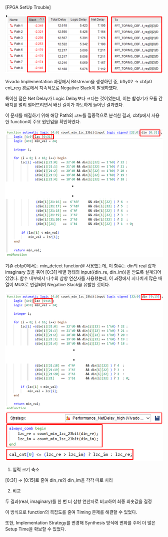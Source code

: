 [FPGA SetUp Trouble]

<img src="/History/img/img162.png" width=800> 

Vivado Implementation 과정에서 Bitstream을 생성하던 중, bfly02 → cbfp0 cnt_reg 경로에서 지속적으로 Negative Slack이 발생하였다.

특이한 점은 Net Delay가 Logic Delay보다 크다는 것이었는데, 이는 합성기가 모듈 간 배치를 멀리 떨어뜨리면서 배선 길이가 과도하게 늘어난 결과였다.

이 문제를 해결하기 위해 해당 Path의 코드를 집중적으로 분석한 결과, cbfp에서 사용한 function이 주요 원인임을 확인하였다.

<img src="/History/img/img163.png" width=600> 

기존 cbfp0에서는 min_detect function을 사용했는데, 이 함수는 din의 real 값과 imaginary 값을 묶어 [0:31] 배열 형태의 input({din_re, din_im})을 받도록 설계되어 있었다. 함수 내부에서 다수의 삼항 연산자를 사용했는데, 이 과정에서 지나치게 많은 배열이 MUX로 연결되며 Negative Slack을 유발한 것이다.

<img src="/History/img/img164.png" width=600> 

<img src="/History/img/img165.png" width=550> 

1. 입력 크기 축소

[0:31] → [0:15]로 줄여 din_re와 din_im을 각각 따로 처리

2. 비교

두 결과(real, imaginary)를 한 번 더 삼항 연산자로 비교하여 최종 최솟값을 결정

이 방식으로 function의 복잡도를 줄여 Timing 문제를 해결할 수 있었다.

또한, Implementation Strategy를 변경해 Synthesis 방식에 변화를 주어 더 많은 Setup Time을 확보할 수 있었다.

